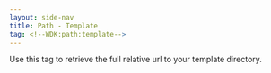 ```yaml
---
layout: side-nav
title: Path - Template
tag: <!--WDK:path:template-->
---
```


Use this tag to retrieve the full relative url to your template directory.
